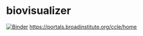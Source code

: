 # biovisualizer
[![Binder](https://mybinder.org/badge_logo.svg)](https://mybinder.org/v2/gh/bicbioeng/biovisualizer/HEAD)
https://portals.broadinstitute.org/ccle/home
